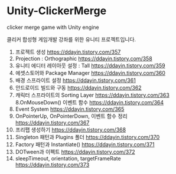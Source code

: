 # Unity-ClickerMerge
clicker merge game with Unity engine

클리커 합성형 게임개발 강좌를 위한 유니티 프로젝트입니다.

1. 프로젝트 생성
https://ddayin.tistory.com/357
2. Projection : Orthographic
https://ddayin.tistory.com/358
3. 유니티 에디터 레이아웃 설정 : Tall
https://ddayin.tistory.com/359
4. 에셋스토어와 Package Manager
https://ddayin.tistory.com/360
5. 배경 스프라이트 설정
https://ddayin.tistory.com/361
6. 안드로이드 빌드와 구동
https://ddayin.tistory.com/362
7. 캐릭터 스프라이트의 Sorting Layer
https://ddayin.tistory.com/363
8.OnMouseDown() 이벤트 함수
https://ddayin.tistory.com/364
9. Event System
https://ddayin.tistory.com/365
10. OnPointerUp, OnPointerDown, 이벤트 함수 정리
https://ddayin.tistory.com/367
11. 프리팹 생성하기
https://ddayin.tistory.com/368
12. Singleton 패턴과 Plugins 폴더
https://ddayin.tistory.com/370
13. Factory 패턴과 Instantiate()
https://ddayin.tistory.com/371
14. DOTween과 이펙트
https://ddayin.tistory.com/372
15. sleepTimeout, orientation, targetFrameRate
https://ddayin.tistory.com/373
